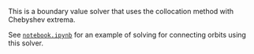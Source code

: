This is a boundary value solver that uses the collocation method with Chebyshev extrema.

See [`notebook.ipynb`](https://github.com/kylrth/boundaryvalue/blob/master/notebook.ipynb) for an example of solving for connecting orbits using this solver.
